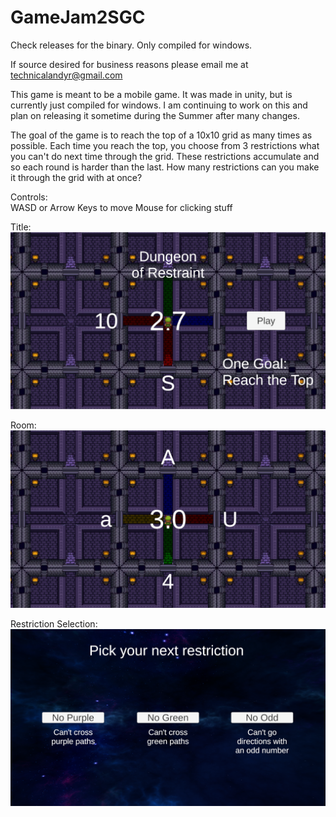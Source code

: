 # GameJam2SGC
Check releases for the binary. Only compiled for windows.

If source desired for business reasons please email me at technicalandyr@gmail.com

This game is meant to be a mobile game. It was made in unity, but is currently just compiled for windows. I am continuing to work on this and plan on releasing it sometime during the Summer after many changes.

The goal of the game is to reach the top of a 10x10 grid as many times as possible. Each time you reach the top, you choose from 3 restrictions what you can't do next time through the grid. These restrictions accumulate and so each round is harder than the last. How many restrictions can you make it through the grid with at once?

Controls:  
WASD or Arrow Keys to move
Mouse for clicking stuff

Title:  
![alt text](https://raw.githubusercontent.com/Spookyturbo/GameJam2SGC/master/ExampleGameJamPictures/Title.png)

Room:  
![alt text](https://raw.githubusercontent.com/Spookyturbo/GameJam2SGC/master/ExampleGameJamPictures/Room.png)

Restriction Selection:  
![alt text](https://raw.githubusercontent.com/Spookyturbo/GameJam2SGC/master/ExampleGameJamPictures/Selection.png)
